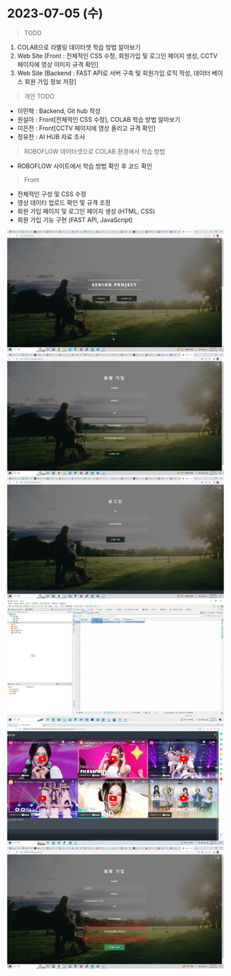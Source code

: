 # 2023-07-05 (수)

> TODO
1. COLAB으로 라벨링 데이터셋 학습 방법 알아보기
2. Web Site [Front : 전체적인 CSS 수정, 회원가입 및 로그인 페이지 생성, CCTV 페이지에 영상 이미지 규격 확인]
3. Web Site [Backend : FAST API로 서버 구축 및 회원가입 로직 작성, 데이터 베이스 회원 가입 정보 저장]

> 개인 TODO
- 이민혁 : Backend, Git hub 작성
- 원설아 : Front[전체적인 CSS 수정], COLAB 학습 방법 알아보기
- 이은전 : Front[CCTV 페이지에 영상 올리고 규격 확인] 
- 정유찬 : AI HUB 자료 조사

> ROBOFLOW 데이터셋으로 COLAB 환경에서 학습 방법
- ROBOFLOW 사이트에서 학습 방법 확인 후 코드 확인

> Front
- 전체적인 구성 및 CSS 수정
- 영상 데이터 업로드 확인 및 규격 조정
- 회원 가입 페이지 및 로그인 페이지 생성 (HTML, CSS)
- 회원 가입 기능 구현 (FAST API, JavaScript)

![home](./img/home.png)
![signup](./img/signup.png)
![login](./img/login.png)
![데이터베이스 사진 추가](./img/userTable.png)
![영상 규격 확인 사진 추가](./img/cctv_test.JPG)
![회원가입실패](./img/signup_password_false.png)
